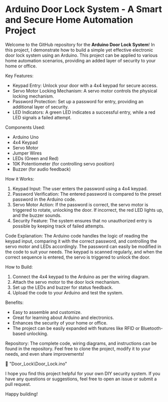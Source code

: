 # Arduino Door Lock System - A Smart and Secure Home Automation Project

Welcome to the GitHub repository for the **Arduino Door Lock System**! In this project, I demonstrate how to build a simple yet effective electronic door lock system using an Arduino. This project can be applied to various home automation scenarios, providing an added layer of security to your home or office.

 Key Features:
- Keypad Entry: Unlock your door with a 4x4 keypad for secure access.
- Servo Motor Locking Mechanism: A servo motor controls the physical locking mechanism.
- Password Protection: Set up a password for entry, providing an additional layer of security.
- LED Indicators: A green LED indicates a successful entry, while a red LED signals a failed attempt.

Components Used:
- Arduino Uno
- 4x4 Keypad
- Servo Motor
- Jumper Wires
- LEDs (Green and Red)
- 10K Potentiometer (for controlling servo position)
- Buzzer (for audio feedback)

How it Works:
1. Keypad Input: The user enters the password using a 4x4 keypad.
2. Password Verification: The entered password is compared to the preset password in the Arduino code.
3. Servo Motor Action: If the password is correct, the servo motor is triggered to rotate, unlocking the door. If incorrect, the red LED lights up, and the buzzer sounds.
4. Security Feature: The system ensures that no unauthorized entry is possible by keeping track of failed attempts.

Code Explanation:
The Arduino code handles the logic of reading the keypad input, comparing it with the correct password, and controlling the servo motor and LEDs accordingly. The password can easily be modified in the code to suit your needs. The keypad is scanned regularly, and when the correct sequence is entered, the servo is triggered to unlock the door.

How to Build:
1. Connect the 4x4 keypad to the Arduino as per the wiring diagram.
2. Attach the servo motor to the door lock mechanism.
3. Set up the LEDs and buzzer for status feedback.
4. Upload the code to your Arduino and test the system.

Benefits:
- Easy to assemble and customize.
- Great for learning about Arduino and electronics.
- Enhances the security of your home or office.
- The project can be easily expanded with features like RFID or Bluetooth-based unlocking.

Repository:
The complete code, wiring diagrams, and instructions can be found in the repository. Feel free to clone the project, modify it to your needs, and even share improvements!

🔗 "Door_Lock\Door_Lock.ino"

I hope you find this project helpful for your own DIY security system. If you have any questions or suggestions, feel free to open an issue or submit a pull request.

Happy building!
